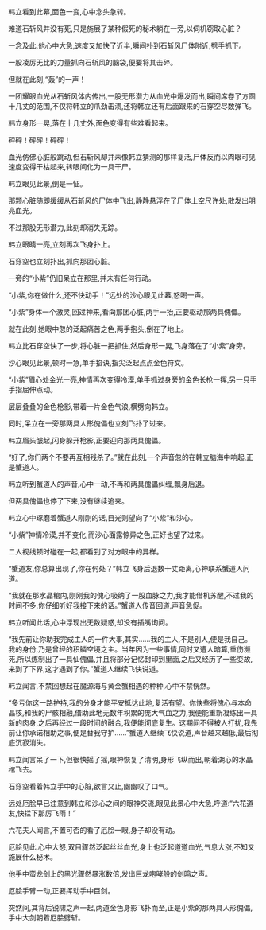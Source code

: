 
韩立看到此幕,面色一变,心中念头急转。

难道石斩风并没有死,只是施展了某种假死的秘术躺在一旁,以伺机窃取心脏？

一念及此,他心中大急,速度又加快了近半,瞬间扑到石斩风尸体附近,劈手抓下。

一股凌厉无比的力量抓向石斩风的脑袋,便要将其击碎。

但就在此刻,“轰”的一声！

一团耀眼血光从石斩风体内传出,一股无形潜力从血光中爆发而出,瞬间席卷了方圆十几丈的范围,不仅将韩立的爪劲击溃,还将韩立还有后面跟来的石穿空尽数弹飞。

韩立身形一晃,落在十几丈外,面色变得有些难看起来。

砰砰！砰砰！砰砰！

血光仿佛心脏般跳动,但石斩风却并未像韩立猜测的那样复活,尸体反而以肉眼可见速度变得干枯起来,转眼间化为一具干尸。

韩立眼见此景,倒是一怔。

那颗心脏随即缓缓从石斩风的尸体中飞出,静静悬浮在了尸体上空尺许处,散发出明亮血光。

不过那股无形潜力,此刻却消失无踪。

韩立眼睛一亮,立刻再次飞身扑上。

石穿空也立刻扑出,抓向那团心脏。

一旁的“小紫”仍旧呆立在那里,并未有任何行动。

“小紫,你在做什么,还不快动手！”远处的沙心眼见此幕,怒喝一声。

“小紫”身体一个激灵,回过神来,看向那团心脏,两手一抬,正要驱动那两具傀儡。

就在此刻,她眼中忽的泛起痛苦之色,两手抱头,倒在了地上。

韩立比石穿空快了一步,将心脏一把抓住,然后身形一晃,飞身落在了“小紫”身旁。

沙心眼见此景,顿时一急,单手掐诀,指尖泛起点点金色符文。

“小紫”眉心处金光一亮,神情再次变得冷漠,单手抓过身旁的金色长枪一挥,另一只手手指屈伸点动。

层层叠叠的金色枪影,带着一片金色气浪,横劈向韩立。

同时,呆立在一旁那两具人形傀儡也立刻飞扑了过来。

韩立眉头皱起,闪身躲开枪影,正要迎向那两具傀儡。

“好了,你们两个不要再互相残杀了。”就在此刻,一个声音忽的在韩立脑海中响起,正是蟹道人。

韩立听到蟹道人的声音,心中一动,不再和两具傀儡纠缠,飘身后退。

但两具傀儡也停了下来,没有继续追来。

韩立心中琢磨着蟹道人刚刚的话,目光则望向了“小紫”和沙心。

“小紫”神情冷漠,并不变化,而沙心面露惊异之色,正好也望了过来。

二人视线顿时碰在一起,都看到了对方眼中的异样。

“蟹道友,你总算出现了,你在何处？”韩立飞身后退数十丈距离,心神联系蟹道人问道。

“我就在那水晶棺内,刚刚我的傀心吸纳了一股血脉之力,我才能借机苏醒,不过我的时间不多,你仔细听好我接下来的话。”蟹道人传音回道,声音急促。

韩立听闻此话,心中浮现出无数疑惑,却没有插嘴询问。

“我先前让你助我完成主人的一件大事,其实……我的主人,不是别人,便是我自己。我的身份,乃是曾经的积鳞空境之主。当年因为一些事情,同时又遭人暗算,重伤濒死,所以炼制出了一具仙傀儡,并且将部分记忆封印到里面,之后又经历了一些变故,来到了下界,这才遇到了你。”蟹道人继续飞快说道。

韩立闻言,不禁回想起在魔源海与黄金蟹相遇的种种,心中不禁恍然。

“多亏你这一路护持,我的分身才能平安抵达此地,复活有望。你快些将傀心与本命晶核,和我的尸骸相融,借助此地无数年积累的庞大气血之力,我便能重新凝练出一具新的肉身,之后再经过一段时间的融合,我便能彻底复生。这期间不得被人打扰,我先前让你承诺相助之事,便是替我守护……”蟹道人继续飞快说道,声音越来越低,最后彻底沉寂消失。

韩立闻言呆了一下,但很快摇了摇,眼神恢复了清明,身形飞纵而出,朝着湖心的水晶棺飞去。

石穿空看着韩立手中的心脏,欲言又止,幽幽叹了口气。

远处厄脍早已注意到韩立和沙心之间的眼神交流,眼见此景心中大急,呼道:“六花道友,快拦下那厉飞雨！”

六花夫人闻言,不置可否的看了厄脍一眼,身子却没有动。

厄脍见此,心中大怒,双目骤然泛起丝丝血光,身上也泛起道道血光,气息大涨,不知又施展什么秘术。

他手中蛮龙剑上的黑光骤然暴涨数倍,发出巨龙咆哮般的剑鸣之声。

厄脍手臂一动,正要挥动手中巨剑。

突然间,其背后锐啸之声一起,两道金色身影飞扑而至,正是小紫的那两具人形傀儡,手中大剑朝着厄脍劈斩。